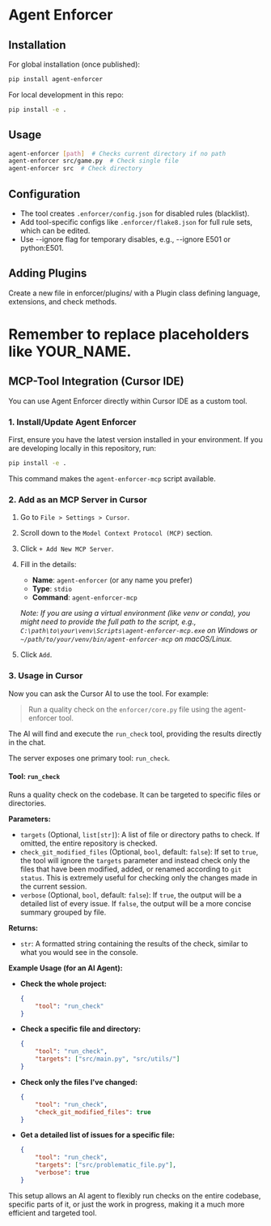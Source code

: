 # Agent Enforcer

## Installation

For global installation (once published):

```bash
pip install agent-enforcer
```

For local development in this repo:

```bash
pip install -e .
```

## Usage

```bash
agent-enforcer [path]  # Checks current directory if no path
agent-enforcer src/game.py  # Check single file
agent-enforcer src  # Check directory
```

## Configuration

-   The tool creates `.enforcer/config.json` for disabled rules (blacklist).
-   Add tool-specific configs like `.enforcer/flake8.json` for full rule sets, which can be edited.
-   Use --ignore flag for temporary disables, e.g., --ignore E501 or python:E501.

## Adding Plugins

Create a new file in enforcer/plugins/ with a Plugin class defining language, extensions, and check methods.

# Remember to replace placeholders like YOUR_NAME.

## MCP-Tool Integration (Cursor IDE)

You can use Agent Enforcer directly within Cursor IDE as a custom tool.

### 1. Install/Update Agent Enforcer

First, ensure you have the latest version installed in your environment. If you are developing locally in this repository, run:

```bash
pip install -e .
```

This command makes the `agent-enforcer-mcp` script available.

### 2. Add as an MCP Server in Cursor

1.  Go to `File > Settings > Cursor`.
2.  Scroll down to the `Model Context Protocol (MCP)` section.
3.  Click `+ Add New MCP Server`.
4.  Fill in the details:

    -   **Name**: `agent-enforcer` (or any name you prefer)
    -   **Type**: `stdio`
    -   **Command**: `agent-enforcer-mcp`

    _Note: If you are using a virtual environment (like venv or conda), you might need to provide the full path to the script, e.g., `C:\path\to\your\venv\Scripts\agent-enforcer-mcp.exe` on Windows or `~/path/to/your/venv/bin/agent-enforcer-mcp` on macOS/Linux._

5.  Click `Add`.

### 3. Usage in Cursor

Now you can ask the Cursor AI to use the tool. For example:

> Run a quality check on the `enforcer/core.py` file using the agent-enforcer tool.

The AI will find and execute the `run_check` tool, providing the results directly in the chat.

The server exposes one primary tool: `run_check`.

#### Tool: `run_check`

Runs a quality check on the codebase. It can be targeted to specific files or directories.

**Parameters:**

-   `targets` (Optional, `list[str]`): A list of file or directory paths to check. If omitted, the entire repository is checked.
-   `check_git_modified_files` (Optional, `bool`, default: `false`): If set to `true`, the tool will ignore the `targets` parameter and instead check only the files that have been modified, added, or renamed according to `git status`. This is extremely useful for checking only the changes made in the current session.
-   `verbose` (Optional, `bool`, default: `false`): If `true`, the output will be a detailed list of every issue. If `false`, the output will be a more concise summary grouped by file.

**Returns:**

-   `str`: A formatted string containing the results of the check, similar to what you would see in the console.

**Example Usage (for an AI Agent):**

-   **Check the whole project:**
    ```json
    {
        "tool": "run_check"
    }
    ```
-   **Check a specific file and directory:**
    ```json
    {
        "tool": "run_check",
        "targets": ["src/main.py", "src/utils/"]
    }
    ```
-   **Check only the files I've changed:**
    ```json
    {
        "tool": "run_check",
        "check_git_modified_files": true
    }
    ```
-   **Get a detailed list of issues for a specific file:**
    ```json
    {
        "tool": "run_check",
        "targets": ["src/problematic_file.py"],
        "verbose": true
    }
    ```

This setup allows an AI agent to flexibly run checks on the entire codebase, specific parts of it, or just the work in progress, making it a much more efficient and targeted tool.
